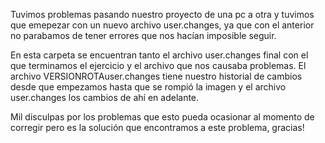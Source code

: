 Tuvimos problemas pasando nuestro proyecto de una pc a otra y tuvimos que emepezar con un nuevo archivo user.changes, ya que con el anterior no parabamos de tener errores que nos hacían imposible seguir.

En esta carpeta se encuentran tanto el archivo user.changes final con el que terminamos el ejercicio y el archivo que nos causaba problemas. El archivo VERSIONROTAuser.changes tiene nuestro historial de cambios desde que empezamos hasta que se rompió la imagen y el archivo user.changes los cambios de ahí en adelante.

Mil disculpas por los problemas que esto pueda ocasionar al momento de corregir pero es la solución que encontramos a este problema, gracias!

